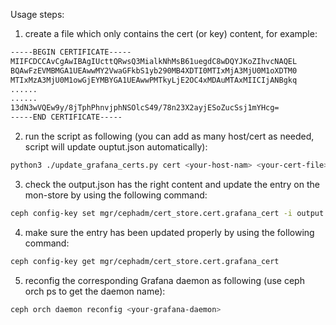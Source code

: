 Usage steps:

1) create a file which only contains the cert (or key) content, for example:

```bash
-----BEGIN CERTIFICATE-----
MIIFCDCCAvCgAwIBAgIUcttQRwsQ3MialkNhMsB61uegdC8wDQYJKoZIhvcNAQEL
BQAwFzEVMBMGA1UEAwwMY2VwaGFkbS1yb290MB4XDTI0MTIxMjA3MjU0M1oXDTM0
MTIxMzA3MjU0M1owGjEYMBYGA1UEAwwPMTkyLjE2OC4xMDAuMTAxMIICIjANBgkq
......
......
13dN3wVQEw9y/8jTphPhnvjphNSOlcS49/78n23X2ayjESoZucSsj1mYHcg=
-----END CERTIFICATE-----
```

2) run the script as following (you can add as many host/cert as needed, script will update ouptut.json automatically):

```bash
python3 ./update_grafana_certs.py cert <your-host-nam> <your-cert-file> output.json
```

3) check the output.json has the right content and update the entry on the mon-store by using the following command:

```bash
ceph config-key set mgr/cephadm/cert_store.cert.grafana_cert -i output.json
```
4) make sure the entry has been updated properly by using the following command:
```bash
ceph config-key get mgr/cephadm/cert_store.cert.grafana_cert
```
5) reconfig the corresponding Grafana daemon as following (use ceph orch ps to get the daemon name):
```bash
ceph orch daemon reconfig <your-grafana-daemon>
```



